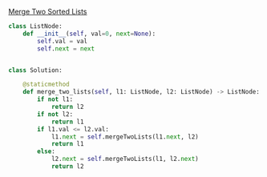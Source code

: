 [Merge Two Sorted Lists](https://leetcode.com/problems/merge-two-sorted-lists)

```Python
class ListNode:
    def __init__(self, val=0, next=None):
        self.val = val
        self.next = next


class Solution:

    @staticmethod
    def merge_two_lists(self, l1: ListNode, l2: ListNode) -> ListNode:
        if not l1:
            return l2
        if not l2:
            return l1
        if l1.val <= l2.val:
            l1.next = self.mergeTwoLists(l1.next, l2)
            return l1
        else:
            l2.next = self.mergeTwoLists(l1, l2.next)
            return l2
```